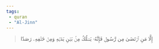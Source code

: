 ```yaml
---
tags: 
 - quran 
 - "Al-Jinn"
---
```


> إِلَّا مَنِ ٱرۡتَضَىٰ مِن رَّسُولٖ فَإِنَّهُۥ يَسۡلُكُ مِنۢ بَيۡنِ يَدَيۡهِ وَمِنۡ خَلۡفِهِۦ رَصَدٗا
